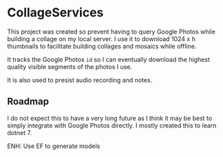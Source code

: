 # CollageServices

This project was created so prevent having to query Google Photos while building a collage on my local server.  I use it to download 1024 x h thumbnails to facilitate building collages and mosaics while offline.

It tracks the Google Photos `id` so I can eventually download the highest quality visible segments of the photos I use.

It is also used to presist audio recording and notes.

## Roadmap

I do not expect this to have a very long future as I think it may be best to simply integrate with Google Photos directly.  I mostly created this to learn dotnet 7.

ENH: Use EF to generate models

